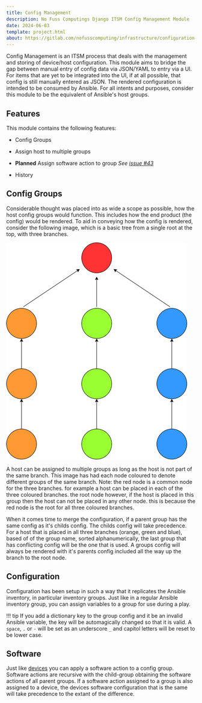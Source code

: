 ```yaml
---
title: Config Management
description: No Fuss Computings Django ITSM Config Management Module
date: 2024-06-03
template: project.html
about: https://gitlab.com/nofusscomputing/infrastructure/configuration-management/django_app
---
```


Config Management is an ITSM process that deals with the management and storing of device/host configuration. This module aims to bridge the gap between manual entry of config data via JSON/YAML to entry via a UI. For items that are yet to be integrated into the UI, if at all possible, that config is still manually entered as JSON.  The rendered configuration is intended to be consumed by Ansible. For all intents and purposes, consider this module to be the equivalent of Ansible's host groups.


## Features

This module contains the following features:

- Config Groups

- Assign host to multiple groups

- **Planned** Assign software action to group _See [issue #43](https://gitlab.com/nofusscomputing/projects/django_template/-/issues/43)_

- History


## Config Groups

Considerable thought was placed into as wide a scope as possible, how the host config groups would function. This includes how the end product (the config) would be rendered. To aid in conveying how the config is rendered, consider the following image, which is a basic tree from a single root at the top, with three branches.

![config-merging](../images/config-groups-merging.png)

A host can be assigned to multiple groups as long as the host is not part of the same branch. This image has had each node coloured to denote different groups of the same branch. Note: the red node is a common node for the three branches. for example a host can be placed in each of the three coloured branches. the root node however, if the host is placed in this group then the host can not be placed in any other node. this is because the red node is the root for all three coloured branches.

When it comes time to merge the configuration, if a parent group has the same config as it's childs config. The childs config will take precedence. For a host that is placed in all three branches (orange, green and blue), based of of the group name, sorted alphanumerically, the last group that has conflicting config will be the one that is used. A groups config will always be rendered with it's parents config included all the way up the branch to the root node.


## Configuration

Configuration has been setup in such a way that it replicates the Ansible inventory, in particular inventory groups. Just like in a regular Ansible inventory group, you can assign variables to a group for use during a play.

!!! tip
    If you add a dictionary key to the group config and it be an invalid Ansible variable, the key will be automagically changed so that it is valid. A `space`, `.` or `-` will be set as an underscore `_` and capitol letters will be reset to be lower case.


## Software

Just like [devices](../itam/device.md#software) you can apply a software action to a config group. Software actions are recursive with the child-group obtaining the software actions of all parent groups. If a software action assigned to a group is also assigned to a device, the devices software configuration that is the same will take precedence to the extant of the difference.
